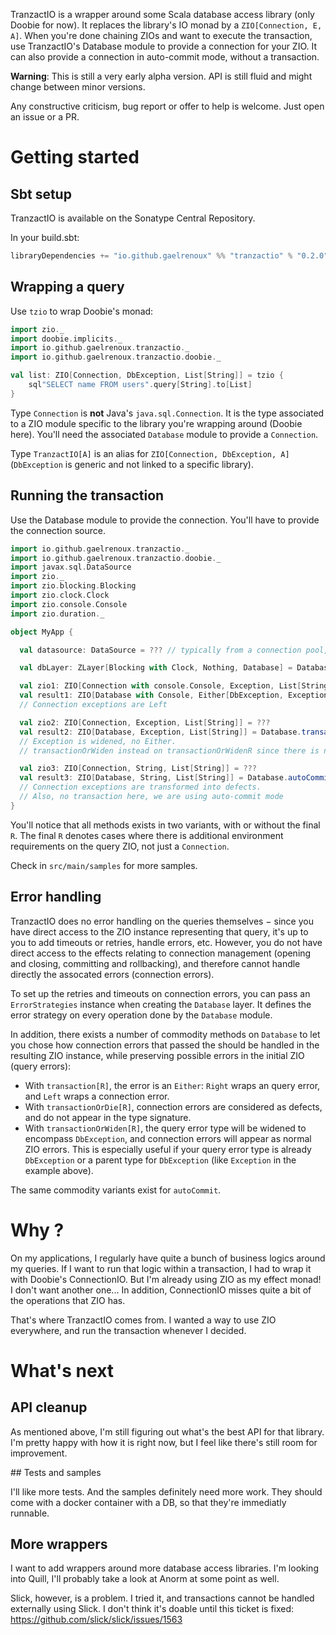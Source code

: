 TranzactIO is a wrapper around some Scala database access library (only Doobie for now). It replaces the library's IO monad by a `ZIO[Connection, E, A]`.
When you're done chaining ZIOs and want to execute the transaction, use TranzactIO's Database module to provide a connection for your ZIO.
It can also provide a connection in auto-commit mode, without a transaction.

**Warning**: This is still a very early alpha version. API is still fluid and might change between minor versions.

Any constructive criticism, bug report or offer to help is welcome. Just open an issue or a PR.



# Getting started

## Sbt setup

TranzactIO is available on the Sonatype Central Repository.

In your build.sbt:
```sbt
libraryDependencies += "io.github.gaelrenoux" %% "tranzactio" % "0.2.0"
```


## Wrapping a query

Use `tzio` to wrap Doobie's monad:

```scala
import zio._
import doobie.implicits._
import io.github.gaelrenoux.tranzactio._
import io.github.gaelrenoux.tranzactio.doobie._

val list: ZIO[Connection, DbException, List[String]] = tzio {
    sql"SELECT name FROM users".query[String].to[List]
}
```

Type `Connection` is **not** Java's `java.sql.Connection`. It is the type associated to a ZIO module specific to the
library you're wrapping around (Doobie here). You'll need the associated `Database` module to provide a `Connection`.

Type `TranzactIO[A]` is an alias for `ZIO[Connection, DbException, A]` (`DbException` is generic and not linked to a
specific library).


## Running the transaction

Use the Database module to provide the connection. You'll have to provide the connection source.

```scala
import io.github.gaelrenoux.tranzactio._
import io.github.gaelrenoux.tranzactio.doobie._
import javax.sql.DataSource
import zio._
import zio.blocking.Blocking
import zio.clock.Clock
import zio.console.Console
import zio.duration._

object MyApp {

  val datasource: DataSource = ??? // typically from a connection pool, like HikariCP

  val dbLayer: ZLayer[Blocking with Clock, Nothing, Database] = Database.fromDatasource(datasource)

  val zio1: ZIO[Connection with console.Console, Exception, List[String]] = ???
  val result1: ZIO[Database with Console, Either[DbException, Exception], List[String]] = Database.transactionR(zio1)
  // Connection exceptions are Left

  val zio2: ZIO[Connection, Exception, List[String]] = ???
  val result2: ZIO[Database, Exception, List[String]] = Database.transactionOrWiden(zio2)
  // Exception is widened, no Either.
  // transactionOrWiden instead on transactionOrWidenR since there is no additional environment (apart from the Connection)

  val zio3: ZIO[Connection, String, List[String]] = ???
  val result3: ZIO[Database, String, List[String]] = Database.autoCommitOrDieR(zio3)
  // Connection exceptions are transformed into defects.
  // Also, no transaction here, we are using auto-commit mode
}
```

You'll notice that all methods exists in two variants, with or without the final `R`. The final `R` denotes cases where
there is additional environment requirements on the query ZIO, not just a `Connection`.

Check in `src/main/samples` for more samples.


## Error handling

TranzactIO does no error handling on the queries themselves − since you have direct access to the ZIO instance
representing that query, it's up to you to add timeouts or retries, handle errors, etc. However, you do not have direct
access to the effects relating to connection management (opening and closing, committing and rollbacking), and therefore
cannot handle directly the assocated errors (connection errors).

To set up the retries and timeouts on connection errors, you can pass an `ErrorStrategies` instance when creating the
`Database` layer. It defines the error strategy on every operation done by the `Database` module.

In addition, there exists a number of commodity methods on `Database` to let you chose how connection errors that passed
the should be handled in the resulting ZIO instance, while preserving possible errors in the initial ZIO (query errors):
- With `transaction[R]`, the error is an `Either`: `Right` wraps an query error, and `Left` wraps a connection error.
- With `transactionOrDie[R]`, connection errors are considered as defects, and do not appear in the type signature.
- With `transactionOrWiden[R]`, the query error type will be widened to encompass `DbException`, and connection errors
will appear as normal ZIO errors. This is especially useful if your query error type is already `DbException` or a
parent type for `DbException` (like `Exception` in the example above).

The same commodity variants exist for `autoCommit`.
 
 


# Why ?

On my applications, I regularly have quite a bunch of business logics around my queries.
If I want to run that logic within a transaction, I had to wrap it with Doobie's ConnectionIO.
But I'm already using ZIO as my effect monad! I don't want another one...
In addition, ConnectionIO misses quite a bit of the operations that ZIO has.

That's where TranzactIO comes from. I wanted a way to use ZIO everywhere, and run the transaction whenever I decided.



# What's next


## API cleanup

As mentioned above, I'm still figuring out what's the best API for that library. I'm pretty happy with how it is right now, but I feel like there's still room for improvement.


## Tests and samples

I'll like more tests. And the samples definitely need more work. They should come with a docker container with a DB, so that they're immediatly runnable.


## More wrappers

I want to add wrappers around more database access libraries. I'm looking into Quill, I'll probably take a look at Anorm at some point as well.

Slick, however, is a problem. I tried it, and transactions cannot be handled externally using Slick.
I don't think it's doable until this ticket is fixed: https://github.com/slick/slick/issues/1563
